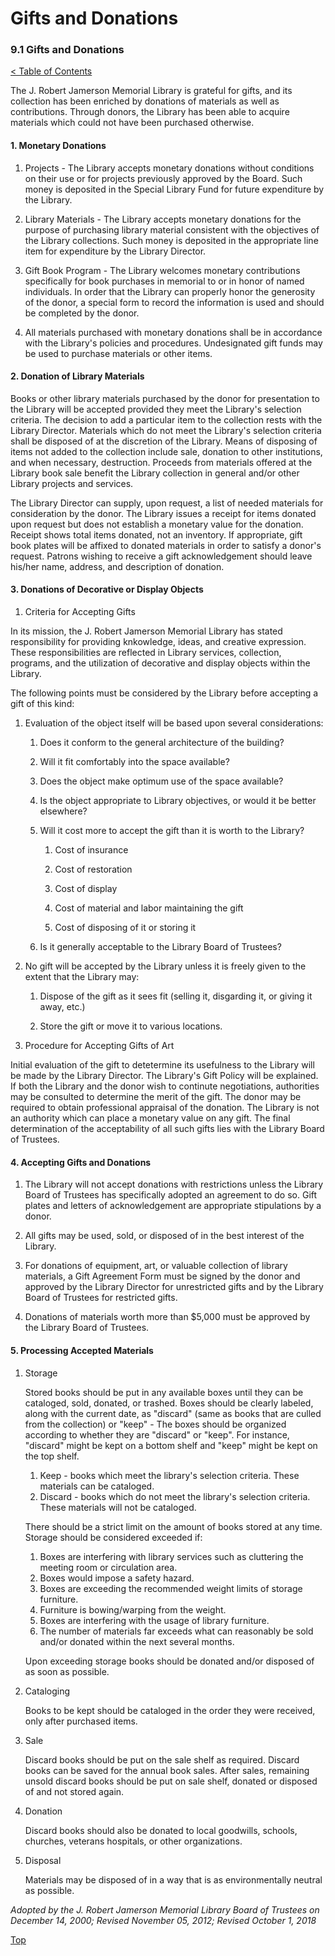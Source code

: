 [0]: ../README.md
[9.1]: gifts-and-donations.md

# Gifts and Donations
### 9.1 Gifts and Donations
[< Table of Contents][0]

The J. Robert Jamerson Memorial Library is grateful for gifts, and its collection has been enriched by donations of materials as well as contributions. Through donors, the Library has been able to acquire materials which could not have been purchased otherwise.

#### 1. Monetary Donations

1. Projects - The Library accepts monetary donations without conditions on their use or for projects previously approved by the Board. Such money is deposited in the Special Library Fund for future expenditure by the Library.

2. Library Materials - The Library accepts monetary donations for the purpose of purchasing library material consistent with the objectives of the Library collections. Such money is deposited in the appropriate line item for expenditure by the Library Director.

3. Gift Book Program - The Library welcomes monetary contributions specifically for book purchases in memorial to or in honor of named individuals. In order that the Library can properly honor the generosity of the donor, a special form to record the information is used and should be completed by the donor.

4. All materials purchased with monetary donations shall be in accordance with the Library's policies and procedures. Undesignated gift funds may be used to purchase materials or other items.

#### 2. Donation of Library Materials

Books or other library materials purchased by the donor for presentation to the Library will be accepted provided they meet the Library's selection criteria. The decision to add a particular item to the collection rests with the Library Director. Materials which do not meet the Library's selection criteria shall be disposed of at the discretion of the Library. Means of disposing of items not added to the collection include sale, donation to other institutions, and when necessary, destruction. Proceeds from materials offered at the Library book sale benefit the Library collection in general and/or other Library projects and services.

The Library Director can supply, upon request, a list of needed materials for consideration by the donor. The Library issues a receipt for items donated upon request but does not establish a monetary value for the donation. Receipt shows total items donated, not an inventory. If appropriate, gift book plates will be affixed to donated materials in order to satisfy a donor's request. Patrons wishing to receive a gift acknowledgement should leave his/her name, address, and description of donation.

#### 3. Donations of Decorative or Display Objects

1. Criteria for Accepting Gifts

In its mission, the J. Robert Jamerson Memorial Library has stated responsibility for providing knkowledge, ideas, and creative expression. These responsibilities are reflected in Library services, collection, programs, and the utilization of decorative and display objects within the Library.

The following points must be considered by the Library before accepting a gift of this kind:

  1. Evaluation of the object itself will be based upon several considerations:

      1. Does it conform to the general architecture of the building?

      2. Will it fit comfortably into the space available?

      3. Does the object make optimum use of the space available?

      4. Is the object appropriate to Library objectives, or would it be better elsewhere?

      5. Will it cost more to accept the gift than it is worth to the Library?

          1. Cost of insurance

          2. Cost of restoration

          3. Cost of display

          4. Cost of material and labor maintaining the gift

          5. Cost of disposing of it or storing it

      6. Is it generally acceptable to the Library Board of Trustees?

  2. No gift will be accepted by the Library unless it is freely given to the extent that the Library may:

      1. Dispose of the gift as it sees fit (selling it, disgarding it, or giving it away, etc.)

      2. Store the gift or move it to various locations.

2. Procedure for Accepting Gifts of Art

Initial evaluation of the gift to detetermine its usefulness to the Library will be made by the Library Director. The Library's Gift Policy will be explained. If both the Library and the donor wish to continute negotiations, authorities may be consulted to determine the merit of the gift. The donor may be required to obtain professional appraisal of the donation. The Library is not an authority which can place a monetary value on any gift. The final determination of the acceptability of all such gifts lies with the Library Board of Trustees.

#### 4. Accepting Gifts and Donations

1. The Library will not accept donations with restrictions unless the Library Board of Trustees has specifically adopted an agreement to do so. Gift plates and letters of acknowledgement are appropriate stipulations by a donor.

2. All gifts may be used, sold, or disposed of in the best interest of the Library.

3. For donations of equipment, art, or valuable collection of library materials, a Gift Agreement Form must be signed by the donor and approved by the Library Director for unrestricted gifts and by the Library Board of Trustees for restricted gifts.

4. Donations of materials worth more than $5,000 must be approved by the Library Board of Trustees.

#### 5. Processing Accepted Materials

1. Storage

    Stored books should be put in any available boxes until they can be cataloged, sold, donated, or trashed. Boxes should be clearly labeled, along with the current date, as "discard" (same as books that are culled from the collection) or "keep" - The boxes should be organized according to whether they are "discard" or "keep". For instance, "discard" might be kept on a bottom shelf and "keep" might be kept on the top shelf.

    1. Keep - books which meet the library's selection criteria. These materials can be cataloged.
    2. Discard - books which do not meet the library's selection criteria. These materials will not be cataloged.

    There should be a strict limit on the amount of books stored at any time. Storage should be considered exceeded if:

    1. Boxes are interfering with library services such as cluttering the meeting room or circulation area.
    2. Boxes would impose a safety hazard.
    3. Boxes are exceeding the recommended weight limits of storage furniture.
    4. Furniture is bowing/warping from the weight.
    5. Boxes are interfering with the usage of library furniture.
    6. The number of materials far exceeds what can reasonably be sold and/or donated within the next several months.

    Upon exceeding storage books should be donated and/or disposed of as soon as possible.

2. Cataloging

    Books to be kept should be cataloged in the order they were received, only after purchased items.

3. Sale

    Discard books should be put on the sale shelf as required. Discard books can be saved for the annual book sales. After sales, remaining unsold discard books should be put on sale shelf, donated or disposed of and not stored again.

4. Donation

    Discard books should also be donated to local goodwills, schools, churches, veterans hospitals, or other organizations.

5. Disposal

    Materials may be disposed of in a way that is as environmentally neutral as possible.

*Adopted by the J. Robert Jamerson Memorial Library Board of Trustees on December 14, 2000; Revised November 05, 2012; Revised October 1, 2018*

[Top][9.1]
